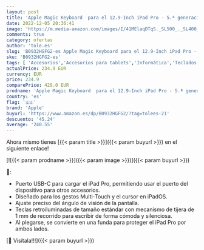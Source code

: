 ```yaml
---
layout: post
title: 'Apple Magic Keyboard  para el 12.9-Inch iPad Pro - 5.ª generación  - Italiano - en Negro'
date: 2022-12-05 20:36:41
image: 'https://m.media-amazon.com/images/I/41MElaqDTqS._SL500_._SL400_.jpg'
comments: true
category: ofertas
author: 'tole.es'
slug: 'B0932HGFG2-es Apple Magic Keyboard para el 12.9-Inch iPad Pro - 5.ª...'
sku: 'B0932HGFG2-es'
tags: [ 'Accesorios','Accesorios para tablets','Informática','Teclados para tablets','apple','ipad','🇪🇸', ]
actualPrice: 234.9 EUR
currency: EUR
price: 234.9
comparePrice: 429.0 EUR
prodname: 'Apple Magic Keyboard  para el 12.9-Inch iPad Pro - 5.ª generación  - Italiano - en Negro'
country: 'es'
flag: '🇪🇸'
brand: 'Apple'
buyurl: 'https://www.amazon.es/dp/B0932HGFG2/?tag=tolees-21'
descuento: '45.24'
average: '240.55'
---
```


Ahora mismo tienes [{{< param title >}}]({{< param buyurl >}}) en el siguiente enlace!

[![{{< param prodname >}}]({{< param image >}})]({{< param buyurl >}})

🔎:

- Puerto USB-C para cargar el iPad Pro, permitiendo usar el puerto del dispositivo para otros accesorios.
- Diseñado para los gestos Multi-Touch y el cursor en iPadOS.
- Ajuste preciso del ángulo de visión de la pantalla.
- Teclas retroiluminadas de tamaño estándar con mecanismo de tijera de 1 mm de recorrido para escribir de forma cómoda y silenciosa.
- Al plegarse, se convierte en una funda para proteger el iPad Pro por ambos lados.

[🛒 Visítala!!!]({{< param buyurl >}})
